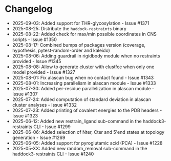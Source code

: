 # Changelog

- 2025-09-03: Added support for THR-glycosylation - Issue #1371
- 2025-08-25: Distribute the `haddock-restraints` binary
- 2025-08-22: Added check for max/min possible coordinates in CNS scripts - Issue #1350
- 2025-08-17: Combined bumps of packages version (coverage, hypothesis, pytest-random-order and kaleido)
- 2025-08-06: Adding guardrail in rigidbody module when no restraints provided - Issue #1345
- 2025-08-08: Allow to generate cluster with clustfcc when only one model provided - Issue #1327
- 2025-08-01: Fix alascan bug when no contact found - Issue #1343
- 2025-08-01: Increasing parallelism in alascan module - Issue #1333
- 2025-07-30: Added per-residue parallelization in alascan module - Issue #1307
- 2025-07-24: Added computation of standard deviation in alascan cluster analyses - Issue #1332
- 2025-07-23: Added printing of covalent energies to the PDB headers - Issue #1323
- 2025-06-12: Added new restrain_ligand sub-command in the haddock3-restraints CLI - Issue #1299
- 2025-06-06: Added selection of Nter, Cter and 5'end states at topology generation - Issue #1269
- 2025-06-05: Added support for pyroglutamic acid (PCA) - Issue #1228
- 2025-05-XX: Added new random_removal sub-command in the haddock3-restraints CLI - Issue #1240

